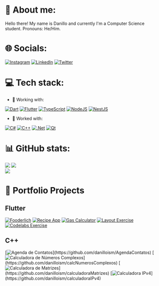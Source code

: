 # 🌈 About me:
Hello there! My name is Danillo and currently I'm a Computer Science student. Pronouns: He/Him.

# 🌐 Socials:
[![Instagram](https://img.shields.io/badge/Instagram-%23E4405F.svg?logo=Instagram&logoColor=white)](https://instagram.com/danilloilggner) [![LinkedIn](https://img.shields.io/badge/LinkedIn-%230077B5.svg?logo=linkedin&logoColor=white)](https://linkedin.com/in/danilloism) [![Twitter](https://img.shields.io/badge/Twitter-%231DA1F2.svg?logo=Twitter&logoColor=white)](https://twitter.com/danilloism) 

# 💻 Tech stack:
- 🔭 Working with:

[![Dart](https://img.shields.io/badge/dart-%230175C2.svg?style=for-the-badge&logo=dart&logoColor=white)](#) [![Flutter](https://img.shields.io/badge/Flutter-%2302569B.svg?style=for-the-badge&logo=Flutter&logoColor=white)](#) [![TypeScript](https://img.shields.io/badge/typescript-%23007ACC.svg?style=for-the-badge&logo=typescript&logoColor=white)](#) [![NodeJS](https://img.shields.io/badge/node.js-6DA55F?style=for-the-badge&logo=node.js&logoColor=white)](#) [![NestJS](https://img.shields.io/badge/nestjs-%23E0234E.svg?style=for-the-badge&logo=nestjs&logoColor=white)](#)
<!---
- 🌱 Currently learning:

![Vue.js](https://img.shields.io/badge/vuejs-%2335495e.svg?style=for-the-badge&logo=vuedotjs&logoColor=%234FC08D) ![Angular](https://img.shields.io/badge/angular-%23DD0031.svg?style=for-the-badge&logo=angular&logoColor=white)
--->
- 💫 Worked with:

[![C#](https://img.shields.io/badge/c%23-%23239120.svg?style=for-the-badge&logo=c-sharp&logoColor=white)](#) [![C++](https://img.shields.io/badge/c++-%2300599C.svg?style=for-the-badge&logo=c%2B%2B&logoColor=white)](#) [![.Net](https://img.shields.io/badge/.NET-5C2D91?style=for-the-badge&logo=.net&logoColor=white)](#) [![Qt](https://img.shields.io/badge/Qt-%23217346.svg?style=for-the-badge&logo=Qt&logoColor=white)](#)

# 📊 GitHub stats:
[![](https://github-readme-stats.vercel.app/api?username=danilloism&theme=radical&hide_border=false&include_all_commits=false&count_private=false)](#)
[![](https://github-readme-streak-stats.herokuapp.com/?user=danilloism&theme=radical&hide_border=false)](#)<br/>
[![](https://github-readme-stats.vercel.app/api/top-langs/?username=danilloism&theme=radical&hide_border=false&include_all_commits=false&count_private=false&layout=compact)](#)
# 📒 Portfolio Projects
## Flutter
[![Fooderlich](https://img.shields.io/badge/Flutter_Aprrentice-Fooderlich-purple?style=for-the-badge&logo=github)](https://github.com/danilloism/portfolio.fooderlich) [![Recipe App](https://img.shields.io/badge/Flutter_Aprrentice-Recipe_App-green?style=for-the-badge&logo=github)](https://github.com/danilloism/portfolio.recipe-app) [![Gas Calculator](https://img.shields.io/badge/balta.io-Gas_Calculator-red?style=for-the-badge&logo=github)](https://github.com/danilloism/portfolio.alcool_gasolina) [![Layout Exercise](https://img.shields.io/badge/balta.io-Layout_Exercise-blue?style=for-the-badge&logo=github)](https://github.com/danilloism/portfolio.teste_layout) [![Codelabs Exercise](https://img.shields.io/badge/Google_Codelabs-First_App_Exercise-yellow?style=for-the-badge&logo=github)](https://github.com/danilloism/portfolio.codelabs_first_app)
## C++
  [![Agenda de Contatos](https://img.shields.io/badge/Programming_Techniques_(Computer_Science)-Agenda_de_Contatos-purple?style=for-the-badge&logo=github)](https://github.com/danilloism/AgendaContatos) [![Calculadora de Números Complexos](https://img.shields.io/badge/Programming_Techniques_(Computer_Science)-Calculadora_de_Números_Complexos-green?style=for-the-badge&logo=github)](https://github.com/danilloism/calcNumerosComplexos) [![Calculadora de Matrizes](https://img.shields.io/badge/Programming_Techniques_(Computer_Science)-Calculadora_de_Matrizes-red?style=for-the-badge&logo=github)](https://github.com/danilloism/calculadoraMatrizes) [![Calculadora IPv4](https://img.shields.io/badge/Web_and_Network_(Computer_Science)-Calculadora_IPv4-blue?style=for-the-badge&logo=github)](https://github.com/danilloism/calculadoraIPv4)
